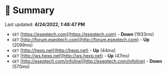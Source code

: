 # 📖 Summary
Last updated: **4/24/2022, 1:48:47 PM**

- `GET` [https://eseqtech.com](https://eseqtech.com) - **Down** (1933ms)
- `GET` [http://forum.eseqtech.com](http://forum.eseqtech.com) - **Up** (2099ms)
- `GET` [http://hexp.net](http://hexp.net) - **Up** (44ms)
- `GET` [http://ws.hexp.net](http://ws.hexp.net) - **Up** (47ms)
- `GET` [http://eseqtech.com/infoline](http://eseqtech.com/infoline) - **Down** (570ms)
